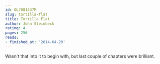 ```yaml
---
id: OL7881437M
slug: tortilla-flat
title: Tortilla Flat
author: John Steinbeck
rating: 4
pages: 256
reads:
- finished_at: '2014-04-29'
---
```

Wasn't that into it to begin with, but last couple of chapters were brilliant.
